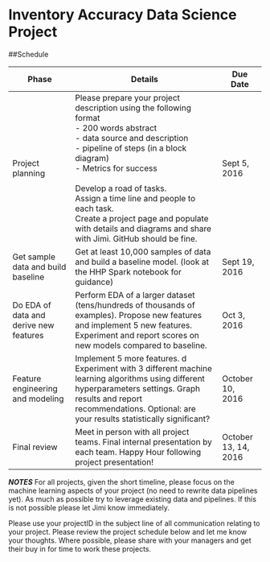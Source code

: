 # Inventory Accuracy Data Science Project


##Schedule

| Phase | Details | Due Date |
| ----- | ------- | -------- |
| Project planning | Please prepare your project description using the following format <br> - 200 words abstract <br> - data source and description <br> - pipeline of steps (in a block diagram) <br> - Metrics for success <br><br>Develop a road of tasks. <br>Assign a time line and people to each task.<br>Create a project page and populate with details and diagrams and share with Jimi. GitHub should be fine. | Sept 5, 2016 |
| Get sample data and build baseline | Get at least 10,000 samples of data and build a baseline model. (look at the HHP Spark notebook for guidance) | Sept 19, 2016 |
| Do EDA of data and derive new features | Perform EDA of a larger dataset (tens/hundreds of thousands of examples).  Propose new features and implement 5 new features. Experiment and report scores on new models compared to baseline. | Oct 3, 2016 |
| Feature engineering and modeling | Implement 5 more  features. d Experiment with  3 different machine learning algorithms using different hyperparameters settings. Graph results and report recommendations. Optional: are your results statistically significant? | October 10, 2016 |
| Final review | Meet in person with all project teams. Final internal presentation by each team. Happy Hour following project presentation! | October 13, 14, 2016 |


***NOTES***
For all projects, given the short timeline, please focus on the machine learning aspects of your project (no need to rewrite data pipelines yet). As much as possible try to leverage existing data and pipelines.  If this is not possible please let Jimi know immediately. 

Please use your projectID in the subject line  of all communication relating to your project. Please review the project schedule below and let me know your thoughts. Where possible, please share with your managers and get their buy in for time to work these projects. 

